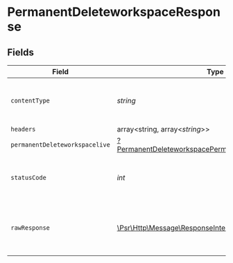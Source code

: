 # PermanentDeleteworkspaceResponse


## Fields

| Field                                                                                                                                    | Type                                                                                                                                     | Required                                                                                                                                 | Description                                                                                                                              |
| ---------------------------------------------------------------------------------------------------------------------------------------- | ---------------------------------------------------------------------------------------------------------------------------------------- | ---------------------------------------------------------------------------------------------------------------------------------------- | ---------------------------------------------------------------------------------------------------------------------------------------- |
| `contentType`                                                                                                                            | *string*                                                                                                                                 | :heavy_check_mark:                                                                                                                       | HTTP response content type for this operation                                                                                            |
| `headers`                                                                                                                                | array<string, array<*string*>>                                                                                                           | :heavy_minus_sign:                                                                                                                       | N/A                                                                                                                                      |
| `permanentDeleteworkspacelive`                                                                                                           | [?PermanentDeleteworkspacePermanentDeleteworkspacelive](../../models/operations/PermanentDeleteworkspacePermanentDeleteworkspacelive.md) | :heavy_minus_sign:                                                                                                                       | OK                                                                                                                                       |
| `statusCode`                                                                                                                             | *int*                                                                                                                                    | :heavy_check_mark:                                                                                                                       | HTTP response status code for this operation                                                                                             |
| `rawResponse`                                                                                                                            | [\Psr\Http\Message\ResponseInterface](https://www.php-fig.org/psr/psr-7/#33-psrhttpmessageresponseinterface)                             | :heavy_minus_sign:                                                                                                                       | Raw HTTP response; suitable for custom response parsing                                                                                  |